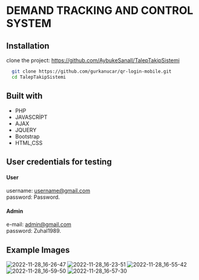 
# DEMAND TRACKING AND CONTROL SYSTEM
 
## Installation
clone the project:
 https://github.com/AybukeSanall/TalepTakipSistemi 

```bash
  git clone https://github.com/gurkanucar/qr-login-mobile.git
  cd TalepTakipSistemi 
```

## Built with
- PHP
- JAVASCRİPT
- AJAX
- JQUERY
- Bootstrap 
- HTML,CSS

  
## User credentials for testing
#### User
username: username@gmail.com              
password: Password.
####  Admin
e-mail: admin@gmail.com              
password: Zuhal1989.


## Example Images
![2022-11-28_16-26-47](https://user-images.githubusercontent.com/78085366/204294906-bb10f744-371b-4df6-8638-44fa6c33a25d.png)
![2022-11-28_16-23-51](https://user-images.githubusercontent.com/78085366/204295029-24b973a2-960b-4e31-bec5-e28ff5d6db30.png)
![2022-11-28_16-55-42](https://user-images.githubusercontent.com/78085366/204295840-f53af675-6e67-4e98-9447-953450dce049.png)
![2022-11-28_16-59-50](https://user-images.githubusercontent.com/78085366/204296127-5e804488-3cb9-407b-ba5b-1a708ee2d05b.png)
![2022-11-28_16-57-30](https://user-images.githubusercontent.com/78085366/204295944-410fa433-fc7d-4cac-9a8d-3c5f24f7c324.png)


